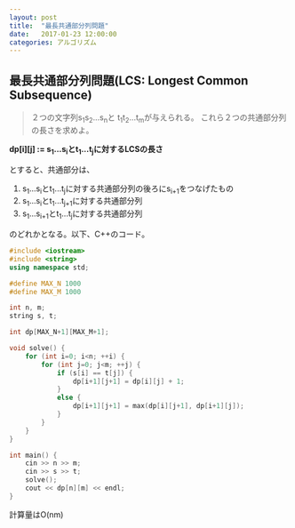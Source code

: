 ```yaml
---
layout: post
title:  "最長共通部分列問題"
date:   2017-01-23 12:00:00
categories: アルゴリズム
---
```


## 最長共通部分列問題(LCS: Longest Common Subsequence)

> ２つの文字列s<sub>1</sub>s<sub>2</sub>...s<sub>n</sub>と
> t<sub>1</sub>t<sub>2</sub>...t<sub>m</sub>が与えられる。
> これら２つの共通部分列の長さを求めよ。


**dp[i][j] := s<sub>1</sub>...s<sub>i</sub>とt<sub>1</sub>...t<sub>j</sub>に対するLCSの長さ**

とすると、共通部分は、

1. s<sub>1</sub>...s<sub>i</sub>とt<sub>1</sub>...t<sub>j</sub>に対する共通部分列の後ろにs<sub>i+1</sub>をつなげたもの
2. s<sub>1</sub>...s<sub>i</sub>とt<sub>1</sub>...t<sub>j+1</sub>に対する共通部分列
3. s<sub>1</sub>...s<sub>i+1</sub>とt<sub>1</sub>...t<sub>j</sub>に対する共通部分列

のどれかとなる。以下、C++のコード。

```c++
#include <iostream>
#include <string>
using namespace std;

#define MAX_N 1000
#define MAX_M 1000

int n, m;
string s, t;

int dp[MAX_N+1][MAX_M+1];

void solve() {
    for (int i=0; i<n; ++i) {
        for (int j=0; j<m; ++j) {
            if (s[i] == t[j]) {
                dp[i+1][j+1] = dp[i][j] + 1;
            }
            else {
                dp[i+1][j+1] = max(dp[i][j+1], dp[i+1][j]);
            }
        }
    }
}

int main() {
    cin >> n >> m;
    cin >> s >> t;
    solve();
    cout << dp[n][m] << endl;
}
```

計算量はO(nm)

